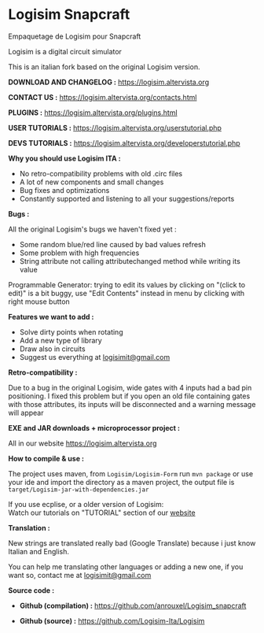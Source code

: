# Logisim Snapcraft

Empaquetage de Logisim pour Snapcraft

Logisim is a digital circuit simulator

This is an italian fork based on the original Logisim version.

**DOWNLOAD AND CHANGELOG :** https://logisim.altervista.org

**CONTACT US :** https://logisim.altervista.org/contacts.html

**PLUGINS :** https://logisim.altervista.org/plugins.html

**USER TUTORIALS :** https://logisim.altervista.org/userstutorial.php

**DEVS TUTORIALS :** https://logisim.altervista.org/developerstutorial.php

**Why you should use Logisim ITA :**
* No retro-compatibility problems with old .circ files
* A lot of new components and small changes
* Bug fixes and optimizations
* Constantly supported and listening to all your suggestions/reports

**Bugs :**

All the original Logisim's bugs we haven't fixed yet :

* Some random blue/red line caused by bad values refresh
* Some problem with high frequencies
* String attribute not calling attributechanged method while writing its value

Programmable Generator: trying to edit its values by clicking on "(click to edit)" is a bit buggy, use "Edit Contents" instead in menu by clicking with right mouse button

**Features we want to add :**

* Solve dirty points when rotating
* Add a new type of library
* Draw also in circuits
* Suggest us everything at logisimit@gmail.com

**Retro-compatibility :**

Due to a bug in the original Logisim, wide gates with 4 inputs had a bad pin positioning.
I fixed this problem but if you open an old file containing gates with those attributes, its inputs will be disconnected and a warning message will appear

**EXE and JAR downloads + microprocessor project :**

All in our website https://logisim.altervista.org

**How to compile & use :**

The project uses maven, from `Logisim/Logisim-Form` run `mvn package` or use your ide and import the directory as a maven project,
the output file is `target/Logisim-jar-with-dependencies.jar`

If you use ecplise, or a older version of Logisim:  
Watch our tutorials on "TUTORIAL" section of our [website](https://logisim.altervista.org/developerstutorial.php)

**Translation :**

New strings are translated really bad (Google Translate) because i just know Italian and English.

You can help me translating other languages or adding a new one, if you want so, contact me at logisimit@gmail.com

**Source code :**

* **Github (compilation) :** https://github.com/anrouxel/Logisim_snapcraft

* **Github (source) :** https://github.com/Logisim-Ita/Logisim
